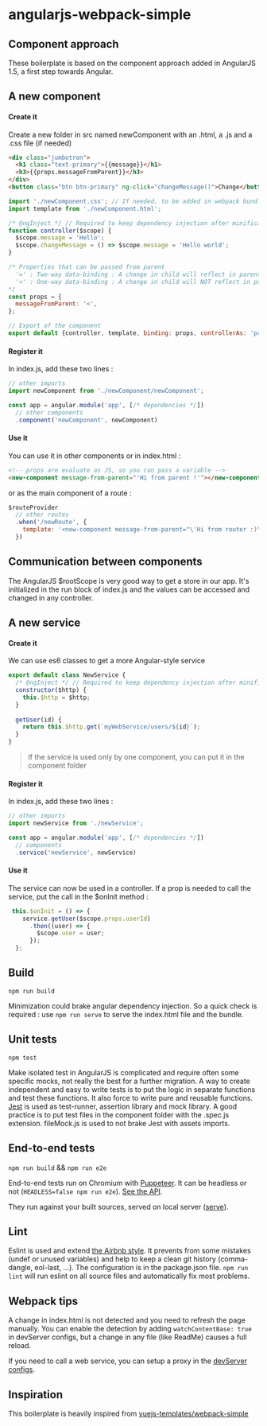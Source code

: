 # angularjs-webpack-simple

## Component approach

These boilerplate is based on the component approach added in AngularJS 1.5, a first step towards Angular.

## A new component

#### Create it

Create a new folder in src named newComponent with an .html, a .js and a .css file (if needed)

```html
<div class="jumbotron">
  <h1 class="text-primary">{{message}}</h1>
  <h3>{{props.messageFromParent}}</h3>
</div>
<button class="btn btn-primary" ng-click="changeMessage()">Change</button>
```

```javascript
import './newComponent.css'; // If needed, to be added in webpack bundle
import template from './newComponent.html';

/* @ngInject */ // Required to keep dependency injection after minification
function controller($scope) {
  $scope.message = 'Hello';
  $scope.changeMessage = () => $scope.message = 'Hello world';
}

/* Properties that can be passed from parent
  '=' : Two-way data-binding : A change in child will reflect in parent
  '<' : One-way data-binding : A change in child will NOT reflect in parent
*/
const props = {
  messageFromParent: '<',
};

// Export of the component
export default {controller, template, binding: props, controllerAs: 'props'};
 ```

#### Register it

In index.js, add these two lines :

```javascript
// other imports
import newComponent from './newComponent/newComponent';

const app = angular.module('app', [/* dependencies */])
  // other components
  .component('newComponent', newComponent)
```

#### Use it

You can use it in other components or in index.html :

```html
<!-- props are evaluate as JS, so you can pass a variable -->
<new-component message-from-parent="'Hi from parent !'"></new-component>
```

or as the main component of a route : 

```javascript
$routeProvider
  // other routes
  .when('/newRoute', { 
    template: '<new-component message-from-parent="\'Hi from router :)\'"></new-component>'
  })
```

## Communication between components

The AngularJS $rootScope is very good way to get a store in our app. It's initialized in the run block of index.js and the values can be accessed and changed in any controller.

## A new service

#### Create it

We can use es6 classes to get a more Angular-style service

```javascript
export default class NewService {
  /* @ngInject */ // Required to keep dependency injection after minification
  constructor($http) {
    this.$http = $http;
  }
  
  getUser(id) {
    return this.$http.get(`myWebService/users/${id}`);
  }
}
```

> If the service is used only by one component, you can put it in the component folder

#### Register it

In index.js, add these two lines :

```javascript
// other imports
import newService from './newService';

const app = angular.module('app', [/* dependencies */])
  // components
  .service('newService', newService)
```

#### Use it

The service can now be used in a controller. If a prop is needed to call the service, put the call in the $onInit method :

```javascript
 this.$onInit = () => {
    service.getUser($scope.props.userId)
      .then((user) => {
        $scope.user = user;
      });
  };
```

## Build

`npm run build`

Minimization could brake angular dependency injection. So a quick check is required : use `npm run serve` to serve the index.html file and the bundle.

## Unit tests

`npm test`

Make isolated test in AngularJS is complicated and require often some specific mocks, not really the best for a further migration. A way to create independent and easy to write tests is to put the logic in separate functions and test these functions. It also force to write pure and reusable functions. [Jest](https://facebook.github.io/jest/) is used as test-runner, assertion library and mock library. A good practice is to put test files in the component folder with the .spec.js extension. fileMock.js is used to not brake Jest with assets imports.

## End-to-end tests

`npm run build` && `npm run e2e`

End-to-end tests run on Chromium with [Puppeteer](https://github.com/GoogleChrome/puppeteer). It can be headless or not (`HEADLESS=false npm run e2e`). [See the API](https://github.com/GoogleChrome/puppeteer/blob/master/docs/api.md#).

They run against your built sources, served on local server ([serve](https://github.com/zeit/serve)).

## Lint

Eslint is used and extend [the Airbnb style](https://github.com/airbnb/javascript). It prevents from some mistakes (undef or unused variables) and help to keep a clean git history (comma-dangle, eol-last, ...). The configuration is in the package.json file. `npm run lint` will run eslint on all source files and automatically fix most problems.

## Webpack tips

A change in index.html is not detected and you need to refresh the page manually. You can enable the detection by adding `watchContentBase: true` in devServer configs, but a change in any file (like ReadMe) causes a full reload.

If you need to call a web service, you can setup a proxy in the [devServer configs](https://webpack.js.org/configuration/dev-server/#devserver-proxy).

## Inspiration

This boilerplate is heavily inspired from [vuejs-templates/webpack-simple](https://github.com/vuejs-templates/webpack-simple)

